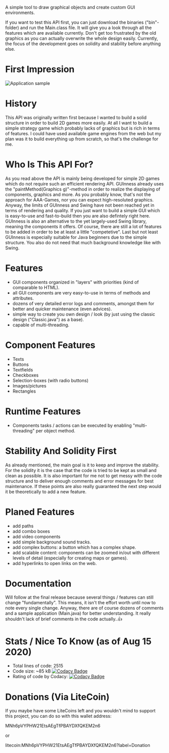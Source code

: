 A simple tool to draw graphical objects and create custom GUI environments.

If you want to test this API first, you can just download the binaries ("bin"-folder) and run the Main.class file.
It will give you a look through all the features which are available currently.
Don't get too frustrated by the old graphics as you can actually overwrite the whole design easily.
Currently, the focus of the development goes on solidity and stability before anything else.


# First Impression
![Application sample](https://i.ibb.co/wYDhDDP/Screenshot-from-2020-08-21-16-22-50.jpg)


# History
This API was originally written first because I wanted to build a solid structure in order
to build 2D games more easily.
At all I want to build a simple strategy game which probably lacks of graphics but is rich in terms of features.
I could have used available game engines from the web but my plan was it to build everything up from scratch,
so that's the challenge for me.


# Who Is This API For?
As you read above the API is mainly being developed for simple 2D games which do not require such an efficient rendering API.
GUInness already uses the "paintMethod(Graphics g)"-method in order to realize the displaying of components, graphics and more.
As you probably know, that's not the approach for AAA-Games, nor you can expect high-resoluted graphics.
Anyway, the limits of GUInness and Swing have not been reached yet in terms of rendering and quality.
If you just want to build a simple GUI which is easy-to-use and fast-to-build then you are also defintely right here.
GUInness is also an alternative to the yet largely-used Swing library, meaning the components it offers.
Of course, there are still a lot of features to be added in order to be at least a little "competetive".
Last but not least GUInness is especially suitable for Java beginners due to the simple structure.
You also do not need that much background knowledge like with Swing.


# Features
- GUI components organized in "layers" with priorities (kind of comparable to HTML).
- all GUI components are very easy-to-use in terms of methods and attributes.
- dozens of very detailed error logs and comments, amongst them for better and quicker maintenance (even advices).
- simple way to create you own design / look (by just using the classic design ("Classic.java") as a base).
- capable of multi-threading.


# Component Features
- Texts
- Buttons
- Textfields
- Checkboxes
- Selection-boxes (with radio buttons)
- Images/pictures
- Rectangles


# Runtime Features
- Components tasks / actions can be executed by enabling "multi-threading" per object method.


# Stability And Solidity First
As already mentioned, the main goal is it to keep and improve the stability.
For the solidity it is the case that the code is tried to be kept as small and clean as possible.
It is also important for me not to get messy with the code structure and to deliver enough comments and error messages for best maintenance.
If these points are also really guaranteed the next step would it be theoretically to add a new feature.


# Planed Features
- add paths
- add combo boxes
- add video components
- add simple background sound tracks.
- add complex buttons: a button which has a complex shape.
- add scalable content: components can be zoomed in/out with different levels of detail (especially for creating maps or games).
- add hyperlinks to open links on the web.


# Documentation
Will follow at the final release because several things / features can still change "fundamentally".
This means, it isn't the effort worth until now to note every single change.
Anyway, there are of course dozens of comments and a sample application (Main.java) for better understanding.
It really shouldn't lack of brief comments in the code actually..👍


# Stats / Nice To Know (as of Aug 15 2020)
- Total lines of code: 2515
- Code size: ~85 kB
[![Codacy Badge](https://api.codacy.com/project/badge/Grade/bdca864677bc462ab2d2f97a09de45fa)](https://app.codacy.com/manual/ThirdRealityStudios/GUInness?utm_source=github.com&utm_medium=referral&utm_content=ThirdRealityStudios/GUInness&utm_campaign=Badge_Grade_Dashboard)
- Rating of code by Codacy: [![Codacy Badge](https://app.codacy.com/project/badge/Grade/ce99cd3f8f5242e0944f216bf975edb8)](https://www.codacy.com/manual/SucukiFarmer/GUInness?utm_source=github.com&amp;utm_medium=referral&amp;utm_content=SucukiFarmer/GUInness&amp;utm_campaign=Badge_Grade)


# Donations (Via LiteCoin)
If you maybe have some LiteCoins left and you wouldn't mind to support this project,
you can do so with this wallet address:

MNh6pVYPHW21EtsAEgTfPBAYDXfQKEM2n6

or

litecoin:MNh6pVYPHW21EtsAEgTfPBAYDXfQKEM2n6?label=Donation